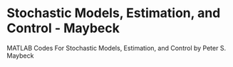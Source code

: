 # Stochastic Models, Estimation, and Control - Maybeck
MATLAB Codes For Stochastic Models, Estimation, and Control by Peter S. Maybeck
